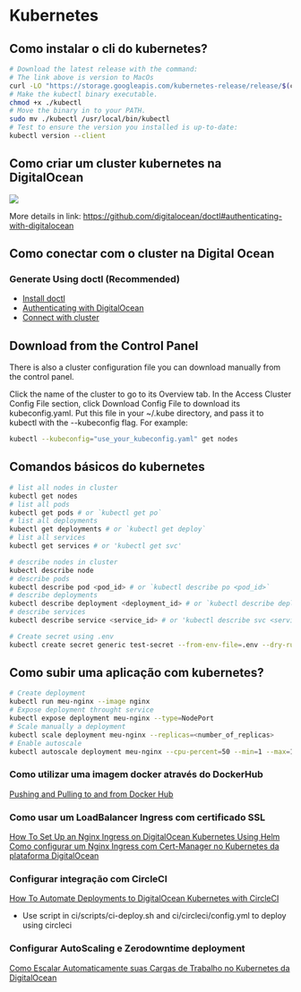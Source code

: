 # Kubernetes

## Como instalar o cli do kubernetes?

```bash
# Download the latest release with the command:
# The link above is version to MacOs
curl -LO "https://storage.googleapis.com/kubernetes-release/release/$(curl -s https://storage.googleapis.com/kubernetes-release/release/stable.txt)/bin/darwin/amd64/kubectl"
# Make the kubectl binary executable.
chmod +x ./kubectl
# Move the binary in to your PATH.
sudo mv ./kubectl /usr/local/bin/kubectl
# Test to ensure the version you installed is up-to-date:
kubectl version --client
```

## Como criar um cluster kubernetes na DigitalOcean

![](https://assets.digitalocean.com/articles/cart_64920/Create_DOKS.gif)

More details in link: https://github.com/digitalocean/doctl#authenticating-with-digitalocean

## Como conectar com o cluster na Digital Ocean

### Generate Using doctl (Recommended)

- [Install doctl](https://github.com/digitalocean/doctl#installing-doctl)
- [Authenticating with DigitalOcean](https://github.com/digitalocean/doctl#authenticating-with-digitalocean)
- [Connect with cluster](https://www.digitalocean.com/docs/kubernetes/how-to/connect-to-cluster/#doctl)

## Download from the Control Panel

There is also a cluster configuration file you can download manually from the control panel.

Click the name of the cluster to go to its Overview tab. In the Access Cluster Config File section, click Download Config File to download its kubeconfig.yaml. Put this file in your ~/.kube directory, and pass it to kubectl with the --kubeconfig flag. For example:

```bash
kubectl --kubeconfig="use_your_kubeconfig.yaml" get nodes
```

## Comandos básicos do kubernetes

```bash
# list all nodes in cluster
kubectl get nodes
# list all pods
kubectl get pods # or `kubectl get po`
# list all deployments
kubectl get deployments # or `kubectl get deploy`
# list all services
kubectl get services # or 'kubectl get svc'

# describe nodes in cluster
kubectl describe node
# describe pods
kubectl describe pod <pod_id> # or `kubectl describe po <pod_id>`
# describe deployments
kubectl describe deployment <deployment_id> # or `kubectl describe deploy <deployment_id>`
# describe services
kubectl describe service <service_id> # or 'kubectl describe svc <service_id>'

# Create secret using .env
kubectl create secret generic test-secret --from-env-file=.env --dry-run -o yaml | kubectl apply -f -
```

## Como subir uma aplicação com kubernetes?

```bash
# Create deployment
kubectl run meu-nginx --image nginx
# Expose deployment throught service
kubectl expose deployment meu-nginx --type=NodePort
# Scale manually a deployment
kubectl scale deployment meu-nginx --replicas=<number_of_replicas>
# Enable autoscale
kubectl autoscale deployment meu-nginx --cpu-percent=50 --min=1 --max=10
```

### Como utilizar uma imagem docker através do DockerHub

[Pushing and Pulling to and from Docker Hub](https://ropenscilabs.github.io/r-docker-tutorial/04-Dockerhub.html)

### Como usar um LoadBalancer Ingress com certificado SSL

[How To Set Up an Nginx Ingress on DigitalOcean Kubernetes Using Helm](https://www.digitalocean.com/community/tutorials/how-to-set-up-an-nginx-ingress-on-digitalocean-kubernetes-using-helm)
[Como configurar um Nginx Ingress com Cert-Manager no Kubernetes da plataforma DigitalOcean](https://www.digitalocean.com/community/tutorials/how-to-set-up-an-nginx-ingress-with-cert-manager-on-digitalocean-kubernetes-pt)

### Configurar integração com CircleCI

[How To Automate Deployments to DigitalOcean Kubernetes with CircleCI](https://www.digitalocean.com/community/tutorials/how-to-automate-deployments-to-digitalocean-kubernetes-with-circleci)

- Use script in ci/scripts/ci-deploy.sh and ci/circleci/config.yml to deploy using circleci

### Configurar AutoScaling e Zerodowntime deployment

[Como Escalar Automaticamente suas Cargas de Trabalho no Kubernetes da DigitalOcean](https://www.digitalocean.com/community/tutorials/como-escalar-automaticamente-suas-cargas-de-trabalho-no-kubernetes-da-digitalocean-pt)
